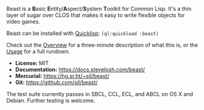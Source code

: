 Beast is a **B**asic **E**ntity/**A**spect/**S**ystem **T**oolkit for Common
Lisp.  It's a thin layer of sugar over CLOS that makes it easy to write flexible
objects for video games.

Beast can be installed with [Quicklisp][]: `(ql:quickload :beast)`

Check out the [Overview](./overview/) for a three-minute description of what
this is, or the [Usage](./usage/) for a full rundown.

* **License:** MIT
* **Documentation:** <https://docs.stevelosh.com/beast/>
* **Mercurial:** <https://hg.sr.ht/~sjl/beast/>
* **Git:** <https://github.com/sjl/beast/>

The test suite currently passes in SBCL, CCL, ECL, and ABCL on OS X and Debian.
Further testing is welcome.

[quicklisp]: https://quicklisp.org/
